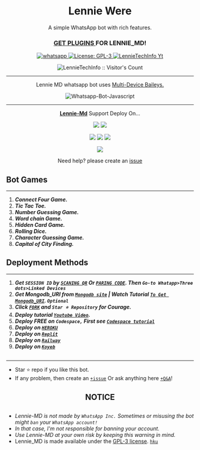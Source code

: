  <h1 align="center"> Lennie Were </h1> 
<p align="center"> A simple WhatsApp bot with rich features. </p>

 
<h3 align="center"> <a href="https://github.com/LennieTechInfo/Lennie-Md-Media"> GET PLUGINS </a>FOR LENNIE_MD! </h3> 




<p align="center">
  <a
    <img alt="Lennie docs" height="300" src="https://telegra.ph/file/ec9bc5038601821f2eb84.jpg">
  </a>
</p>
    
   
   
<p align="center">
  <a href="https://wa.me/+254715343733?text=Hi+Bro--+I+Need+Help.+I+messaged+you+from+Lennie-Md+Repo" target="_blank">
    <img alt="whatsapp" src="https://img.shields.io/badge/ Whatsapp -25D366?style=for-the-badge&logo=whatsapp&logoColor=white" />
  </a>
  <a aria-label="Lennie_Md is free to use" href="https://github.com/LennieTechInfo/Lennie-Md/blob/main/LICENCE" target="_blank">
    <img alt="License: GPL-3" src="https://badges.frapsoft.com/os/gpl/gpl.png?v=103)](https://opensource.org/licenses/GPL-3.0/" target="_blank" />
  </a>
  <a aria-label="Lennie_Md is free to use" href="https://youtube.com/@Lennietechinfo" target="_blank">
    <img alt="LennieTechInfo Yt" src="https://img.shields.io/youtube/channel/subscribers/UCU071AMRqcd5mfTdCgJFwPg" target="_blank" />
  </a>

</p>
<p align="center"><img src="https://profile-counter.glitch.me/{LennieTechInfo}/count.svg" alt="LennieTechInfo :: Visitor's Count" /></p>

---




<p align="center"> Lennie MD whatsapp bot uses
  <a href="https://github.com/adiwajshing/Baileys">Multi-Device Baileys.</a>
</p>
<p align="center">
  <img title="Whatsapp-Bot-Javascript" src="https://img.shields.io/badge/Javascript-363303?style=for-the-badge&logo=javascript&logoColor=c6c631"></img>
</p>

---

<p align="center">
  <a href="https://github.com/LennieTechInfo/Lennie-Md"><b>Lennie-Md</b></a> Support Deploy On...
</p>

<p align="center">
  <a href="https://github.com/LennieTechInfo/Lennie-Md/blob/main/temp/deploy-on-vps.md"><img src="https://img.shields.io/badge/self hosting-3d1513?style=for-the-badge&logo=serverless&logoColor=FD5750"></a>
  <a href="https://railway.app/template/GZOvIe?referralCode=wVDLrh"><img src="https://img.shields.io/badge/railway-3e164f?style=for-the-badge&logo=railway&logoColor=0B0D0E"></a>
</p>
<p align="center">
  <a href="https://lennie-web01.vercel.app/deploy.html"><img src="https://img.shields.io/badge/heroku-9d7acc?style=for-the-badge&logo=heroku&logoColor=430098"></a>
  <a href="https://lennie-web01.vercel.app/replit.html"><img src="https://img.shields.io/badge/replit-253c99?style=for-the-badge&logo=replit&logoColor=F26207"></a>
  <a href="https://app.koyeb.com/apps/deploy?type=git&repository=github.com/LennieTechInfo/Lennie-Md&branch=main&env[SESSION_ID]&env[OWNER_NUMBER]=923184474176&env[MONGODB_URI]&&env[OWNER_NAME]=Lennie&env[KOYEB_API]&env[PREFIX]=.&env[WAPRESENCE]&env[AUTO_READ_STATUS]=false&env[DISABLE_PM]=false&env[PACK_AUTHER]=whatsapp+bot&env[PACK_NAME]=Lennie+MD&env[STYLE]=0&env[MODE]=private&env[READ_MESSAGE]=false&env[THEME]=Lennie&env[WARN_COUNT]=3&env[BLOCK_JID]=null&env[TIME_ZONE]=Africa/Nairobi&name=lennie-md&env[KOYEB_NAME]=lennie-md&env[SUDO]=null&env[THUMB_IMAGE]=https://i.imgur.com/NpA3ZsJ.jpeg"><img src="https://img.shields.io/badge/koyeb-033604?style=for-the-badge&logo=koyeb&logoColor=white"></a>
</p>
<p align="center">
  <a href="https://youtu.be/3NdJb6_1cJM"><img src="https://img.shields.io/badge/CodeSpace-green?colorA=%23ff000&colorB=%23017e40&style=for-the-badge&logo=git&logoColor=white"></a>
</p>
<p align="center">Need help? please create an <a href="https://github.com/LennieTechInfo/Lennie-Md/issues">issue</a></p>

 



## Bot Games
---
1. ***Connect Four Game.***
2.  ***Tic Tac Toe.***
3.  ***Number Guessing Game.***
4.  ***Word chain Game.***
5.  ***Hidden Card Game.***
6.  ***Rolling Dice.***
7.  ***Character Guessing Game.***
8.  ***Capital of City Finding.***
##


 




    
   
## Deployment Methods
---
1.  ***Get `SESSION ID` by [`SCANING QR`](https://lennie-md-vtsf.onrender.com/) Or [`PARING CODE`](https://lennie-md-vtsf.onrender.com/code). Then `Go-to Whatapp>Three dots>Linked Devices`***
2.  ***Get Mongodb_URI from [`Mongodb site`](https://www.mongodb.com/) | Watch Tutorial [`To Get Mongodb_URI`](https://youtu.be/6rnftFl0fAI). `Optional`***
3.  ***Click [`FORK`](https://github.com/LennieTechInfo/Lennie-Md/fork) and `Star ⭐ Repository` for Courage.***
4.  ***Deploy tutorial [`Youtube Video`](https://youtu.be/6rnftFl0fAI).***
5.  ***Deploy FREE on `Codespace,` First see [`Codespace tutorial`](https://youtu.be/3NdJb6_1cJM)***
6.  ***Deploy on [`HEROKU`](https://dashboard.heroku.com/new?template=https%3A%2F%2Fgithub.com%2FLennieTechInfo%2FLennie-)***
7.  ***Deploy on [`Replit`](https://replit.com/github/LennieTechInfo/Lennie-Md)***
8.  ***Deploy on [`Railway`](https://railway.app/template/GZOvIe?referralCode=wVDLrh)***
9.  ***Deploy on [`Koyeb`](https://app.koyeb.com/apps/deploy?type=git&repository=github.com/LennieTechInfo/Lennie-Md&branch=main&env[SESSION_ID]&env[OWNER_NUMBER]=923184474176&env[MONGODB_URI]&&env[OWNER_NAME]=Lennie&env[KOYEB_API]&env[PREFIX]=.&env[WAPRESENCE]&env[AUTO_READ_STATUS]=false&env[DISABLE_PM]=false&env[PACK_AUTHER]=whatsapp+bot&env[PACK_NAME]=Lennie+MD&env[STYLE]=0&env[MODE]=private&env[READ_MESSAGE]=false&env[THEME]=Lennie&env[WARN_COUNT]=3&env[BLOCK_JID]=null&env[TIME_ZONE]=Africa/Nairobi&name=lennie-md&env[KOYEB_NAME]=lennie-md&env[SUDO]=null&env[THUMB_IMAGE]=https://i.imgur.com/NpA3ZsJ.jpeg)***

##
---


- Star ⭐ repo if you like this bot.
- If any problem, then create an [`+issue`](https://github.com/LennieTechInfo/Lennie-Md/issues/new) Or ask anything here [`+Q&A`](https://github.com/LennieTechInfo/Lennie-Md/discussions/new?category=q-a)!



<h2 align="center">  NOTICE
</h2>
   
## 

- *Lennie-MD is not made by `WhatsApp Inc.` Sometimes or misusing the bot might `ban` your `WhatsApp account!`*
- *In that case, I'm not responsible for banning your account.*
- *Use Lennie-MD at your own risk by keeping this warning in mind.*
- Lennie_MD is made available under the [GPL-3 license](https://github.com/LennieTechInfo/Lennie-Md/blob/main/LICENCE). [`hku`](https://dashboard.heroku.com/new?template=https%3A%2F%2Fgithub.com%2FLennieTechInfo%2FLennie-)
